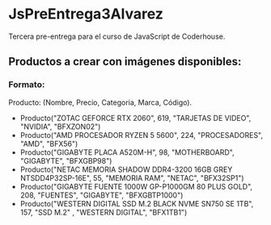 # JsPreEntrega3Alvarez
Tercera pre-entrega para el curso de JavaScript de Coderhouse.

## Productos a crear con imágenes disponibles:

### Formato: 
Producto: (Nombre, Precio, Categoria, Marca, Código).

- Producto("ZOTAC GEFORCE RTX 2060", 619, "TARJETAS DE VIDEO", "NVIDIA", "BFXZON02")
- Producto("AMD PROCESADOR RYZEN 5 5600", 224, "PROCESADORES", "AMD", "BFX56")
- Producto("GIGABYTE PLACA A520M-H", 98, "MOTHERBOARD", "GIGABYTE", "BFXGBP98")
- Producto("NETAC MEMORIA SHADOW DDR4-3200 16GB GREY NTSDD4P32SP-16E", 55, "MEMORIA RAM", "NETAC", "BFX32SP1")
- Producto("GIGABYTE FUENTE 1000W GP-P1000GM 80 PLUS GOLD", 208, "FUENTES", "GIGABYTE", "BFXGBTP1000")
- Producto("WESTERN DIGITAL SSD M.2 BLACK NVME SN750 SE 1TB", 157, "SSD M.2" , "WESTERN DIGITAL", "BFX1TB1")
